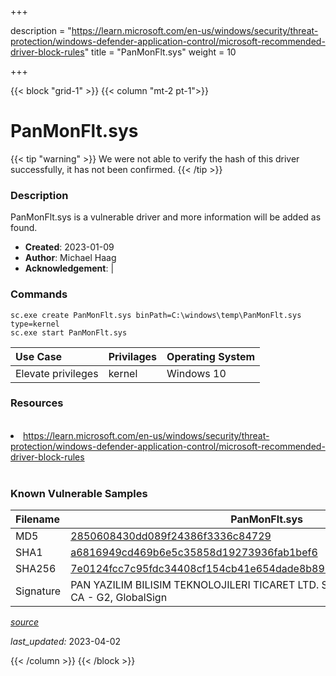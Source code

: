 +++

description = "https://learn.microsoft.com/en-us/windows/security/threat-protection/windows-defender-application-control/microsoft-recommended-driver-block-rules"
title = "PanMonFlt.sys"
weight = 10

+++


{{< block "grid-1" >}}
{{< column "mt-2 pt-1">}}


# PanMonFlt.sys 


{{< tip "warning" >}}
We were not able to verify the hash of this driver successfully, it has not been confirmed.
{{< /tip >}}


### Description

PanMonFlt.sys is a vulnerable driver and more information will be added as found.

- **Created**: 2023-01-09
- **Author**: Michael Haag
- **Acknowledgement**:  | [](https://twitter.com/)

### Commands

```
sc.exe create PanMonFlt.sys binPath=C:\windows\temp\PanMonFlt.sys type=kernel
sc.exe start PanMonFlt.sys
```

| Use Case | Privilages | Operating System | 
|:---- | ---- | ---- |
| Elevate privileges | kernel | Windows 10 |

### Resources
<br>
<li><a href=" https://learn.microsoft.com/en-us/windows/security/threat-protection/windows-defender-application-control/microsoft-recommended-driver-block-rules"> https://learn.microsoft.com/en-us/windows/security/threat-protection/windows-defender-application-control/microsoft-recommended-driver-block-rules</a></li>
<br>

### Known Vulnerable Samples

| Filename | PanMonFlt.sys |
|:---- | ---- | 
| MD5 | <a href="https://www.virustotal.com/gui/file/2850608430dd089f24386f3336c84729">2850608430dd089f24386f3336c84729</a> |
| SHA1 | <a href="https://www.virustotal.com/gui/file/a6816949cd469b6e5c35858d19273936fab1bef6">a6816949cd469b6e5c35858d19273936fab1bef6</a> |
| SHA256 | <a href="https://www.virustotal.com/gui/file/7e0124fcc7c95fdc34408cf154cb41e654dade8b898c71ad587b2090b1da30d7">7e0124fcc7c95fdc34408cf154cb41e654dade8b898c71ad587b2090b1da30d7</a> |
| Signature | PAN YAZILIM BILISIM TEKNOLOJILERI TICARET LTD. STI., GlobalSign CodeSigning CA - G2, GlobalSign   |


[*source*](https://github.com/magicsword-io/LOLDrivers/tree/main/yaml/panmonflt.sys.yml)

*last_updated:* 2023-04-02








{{< /column >}}
{{< /block >}}
